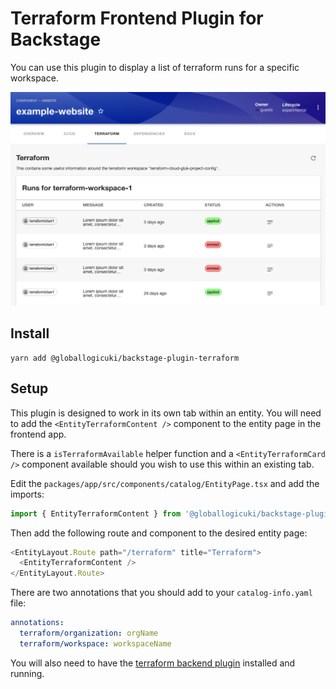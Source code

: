 # Terraform Frontend Plugin for Backstage

You can use this plugin to display a list of terraform runs for a specific workspace.

![](./docs/terraform-plugin-content.png)

## Install

```shell
yarn add @globallogicuki/backstage-plugin-terraform
```

## Setup

This plugin is designed to work in its own tab within an entity. You will need to add the `<EntityTerraformContent />` component to the entity page in the frontend app.

There is a `isTerraformAvailable` helper function and a `<EntityTerraformCard />` component available should you wish to use this within an existing tab.

Edit the `packages/app/src/components/catalog/EntityPage.tsx` and add the imports:

```typescript
import { EntityTerraformContent } from '@globallogicuki/backstage-plugin-terraform';
```

Then add the following route and component to the desired entity page:

```typescript
<EntityLayout.Route path="/terraform" title="Terraform">
  <EntityTerraformContent />
</EntityLayout.Route>
```

There are two annotations that you should add to your `catalog-info.yaml` file:

```yaml
annotations:
  terraform/organization: orgName
  terraform/workspace: workspaceName
```

You will also need to have the [terraform backend plugin](https://www.npmjs.com/package/@globallogicuki/backstage-plugin-terraform-backend) installed and running.
